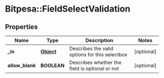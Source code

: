 # Bitpesa::FieldSelectValidation

## Properties
Name | Type | Description | Notes
------------ | ------------- | ------------- | -------------
**_in** | [**Object**](.md) | Describes the valid options for this selectbox | [optional] 
**allow_blank** | **BOOLEAN** | Describes whether the field is optional or not | [optional] 


